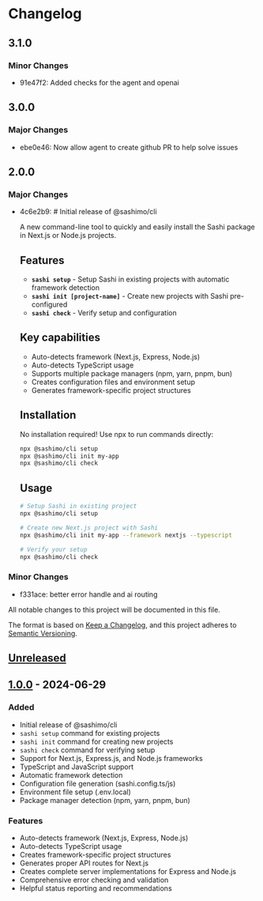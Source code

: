 # Changelog

## 3.1.0

### Minor Changes

- 91e47f2: Added checks for the agent and openai

## 3.0.0

### Major Changes

- ebe0e46: Now allow agent to create github PR to help solve issues

## 2.0.0

### Major Changes

- 4c6e2b9: # Initial release of @sashimo/cli

    A new command-line tool to quickly and easily install the Sashi package in Next.js or Node.js projects.

    ## Features
    - **`sashi setup`** - Setup Sashi in existing projects with automatic framework detection
    - **`sashi init [project-name]`** - Create new projects with Sashi pre-configured
    - **`sashi check`** - Verify setup and configuration

    ## Key capabilities
    - Auto-detects framework (Next.js, Express, Node.js)
    - Auto-detects TypeScript usage
    - Supports multiple package managers (npm, yarn, pnpm, bun)
    - Creates configuration files and environment setup
    - Generates framework-specific project structures

    ## Installation

    No installation required! Use npx to run commands directly:

    ```bash
    npx @sashimo/cli setup
    npx @sashimo/cli init my-app
    npx @sashimo/cli check
    ```

    ## Usage

    ```bash
    # Setup Sashi in existing project
    npx @sashimo/cli setup

    # Create new Next.js project with Sashi
    npx @sashimo/cli init my-app --framework nextjs --typescript

    # Verify your setup
    npx @sashimo/cli check
    ```

### Minor Changes

- f331ace: better error handle and ai routing

All notable changes to this project will be documented in this file.

The format is based on [Keep a Changelog](https://keepachangelog.com/en/1.0.0/),
and this project adheres to [Semantic Versioning](https://semver.org/spec/v2.0.0.html).

## [Unreleased]

## [1.0.0] - 2024-06-29

### Added

- Initial release of @sashimo/cli
- `sashi setup` command for existing projects
- `sashi init` command for creating new projects
- `sashi check` command for verifying setup
- Support for Next.js, Express.js, and Node.js frameworks
- TypeScript and JavaScript support
- Automatic framework detection
- Configuration file generation (sashi.config.ts/js)
- Environment file setup (.env.local)
- Package manager detection (npm, yarn, pnpm, bun)

### Features

- Auto-detects framework (Next.js, Express, Node.js)
- Auto-detects TypeScript usage
- Creates framework-specific project structures
- Generates proper API routes for Next.js
- Creates complete server implementations for Express and Node.js
- Comprehensive error checking and validation
- Helpful status reporting and recommendations

[Unreleased]: https://github.com/your-org/usesashi/compare/v1.0.0...HEAD
[1.0.0]: https://github.com/your-org/usesashi/releases/tag/v1.0.0

